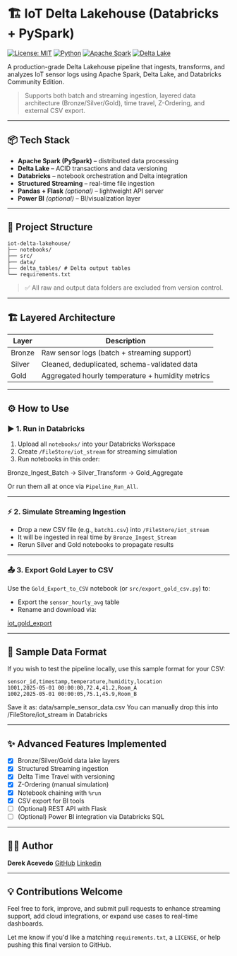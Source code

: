 # 🏗️ IoT Delta Lakehouse (Databricks + PySpark)

[![License: MIT](https://img.shields.io/badge/License-MIT-yellow.svg)](https://opensource.org/licenses/MIT)
[![Python](https://img.shields.io/badge/Python-3.8%2B-blue.svg)](https://www.python.org/)
[![Apache Spark](https://img.shields.io/badge/Spark-3.3.2-orange.svg)](https://spark.apache.org/)
[![Delta Lake](https://img.shields.io/badge/Delta%20Lake-2.3.0-brightgreen)](https://delta.io/)

A production-grade Delta Lakehouse pipeline that ingests, transforms, and analyzes IoT sensor logs using Apache Spark, Delta Lake, and Databricks Community Edition.

> Supports both batch and streaming ingestion, layered data architecture (Bronze/Silver/Gold), time travel, Z-Ordering, and external CSV export.

---

## 📦 Tech Stack

- **Apache Spark (PySpark)** – distributed data processing
- **Delta Lake** – ACID transactions and data versioning
- **Databricks** – notebook orchestration and Delta integration
- **Structured Streaming** – real-time file ingestion
- **Pandas + Flask** *(optional)* – lightweight API server
- **Power BI** *(optional)* – BI/visualization layer

---

## 📁 Project Structure

```
iot-delta-lakehouse/
├── notebooks/ 
├── src/ 
├── data/
├── delta_tables/ # Delta output tables
└── requirements.txt
```

> ✅ All raw and output data folders are excluded from version control.

---

## 🏗️ Layered Architecture

| Layer  | Description                                      |
|--------|--------------------------------------------------|
| Bronze | Raw sensor logs (batch + streaming support)      |
| Silver | Cleaned, deduplicated, schema-validated data     |
| Gold   | Aggregated hourly temperature + humidity metrics |

---

## ⚙️ How to Use

### ▶️ 1. Run in Databricks

1. Upload all `notebooks/` into your Databricks Workspace
2. Create `/FileStore/iot_stream` for streaming simulation
3. Run notebooks in this order:

Bronze_Ingest_Batch → Silver_Transform → Gold_Aggregate

Or run them all at once via `Pipeline_Run_All`.

---

### ⚡ 2. Simulate Streaming Ingestion

- Drop a new CSV file (e.g., `batch1.csv`) into `/FileStore/iot_stream`
- It will be ingested in real time by `Bronze_Ingest_Stream`
- Rerun Silver and Gold notebooks to propagate results

---

### 📤 3. Export Gold Layer to CSV

Use the `Gold_Export_to_CSV` notebook (or `src/export_gold_csv.py`) to:
- Export the `sensor_hourly_avg` table
- Rename and download via:

[iot_gold_export](https://community.cloud.databricks.com/files/gold_export/iot_gold_export.csv)

---

## 🧪 Sample Data Format

If you wish to test the pipeline locally, use this sample format for your CSV:

```csv
sensor_id,timestamp,temperature,humidity,location
1001,2025-05-01 00:00:00,72.4,41.2,Room_A
1002,2025-05-01 00:00:05,75.1,45.9,Room_B
```

Save it as: data/sample_sensor_data.csv
You can manually drop this into /FileStore/iot_stream in Databricks

---

## ✨ Advanced Features Implemented

- [x] Bronze/Silver/Gold data lake layers
- [x] Structured Streaming ingestion
- [x] Delta Time Travel with versioning
- [x] Z-Ordering (manual simulation)
- [x] Notebook chaining with `%run`
- [x] CSV export for BI tools
- [ ] (Optional) REST API with Flask
- [ ] (Optional) Power BI integration via Databricks SQL

---

## 👨‍💻 Author

**Derek Acevedo**
[GitHub](www.github.com/poloman2308)
[Linkedin](www.linkedin.com/in/derekacevedo86)

---

## 💡 Contributions Welcome

Feel free to fork, improve, and submit pull requests to enhance streaming support, add cloud integrations, or expand use cases to real-time dashboards.

Let me know if you'd like a matching `requirements.txt`, a `LICENSE`, or help pushing this final version to GitHub.
